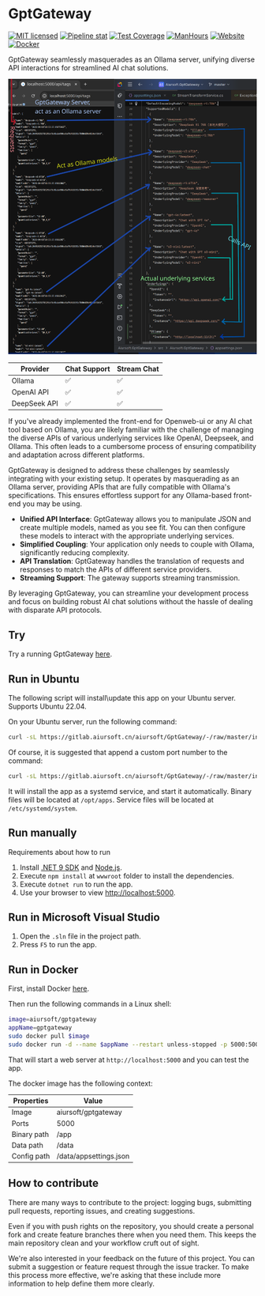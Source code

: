 # GptGateway

[![MIT licensed](https://img.shields.io/badge/license-MIT-blue.svg)](https://gitlab.aiursoft.cn/aiursoft/GptGateway/-/blob/master/LICENSE)
[![Pipeline stat](https://gitlab.aiursoft.cn/aiursoft/GptGateway/badges/master/pipeline.svg)](https://gitlab.aiursoft.cn/aiursoft/GptGateway/-/pipelines)
[![Test Coverage](https://gitlab.aiursoft.cn/aiursoft/GptGateway/badges/master/coverage.svg)](https://gitlab.aiursoft.cn/aiursoft/GptGateway/-/pipelines)
[![ManHours](https://manhours.aiursoft.cn/r/gitlab.aiursoft.cn/aiursoft/GptGateway.svg)](https://gitlab.aiursoft.cn/aiursoft/GptGateway/-/commits/master?ref_type=heads)
[![Website](https://img.shields.io/website?url=https%3A%2F%2Fopenweb.aiursoft.cn%2F)](https://openweb.aiursoft.cn/)
[![Docker](https://img.shields.io/docker/pulls/aiursoft/gptgateway.svg)](https://hub.docker.com/r/aiursoft/gptgateway)

GptGateway seamlessly masquerades as an Ollama server, unifying diverse API interactions for streamlined AI chat solutions.

![overview](./screenshot.png)

| Provider     | Chat Support | Stream Chat  |
|--------------|--------------|--------------|
| Ollama       | ✅            | ✅            |
| OpenAI API   | ✅            | ✅            |
| DeepSeek API | ✅            | ✅            |

If you've already implemented the front-end for Openweb-ui or any AI chat tool based on Ollama, you are likely familiar with the challenge of managing the diverse APIs of various underlying services like OpenAI, Deepseek, and Ollama. This often leads to a cumbersome process of ensuring compatibility and adaptation across different platforms.

GptGateway is designed to address these challenges by seamlessly integrating with your existing setup. It operates by masquerading as an Ollama server, providing APIs that are fully compatible with Ollama's specifications. This ensures effortless support for any Ollama-based front-end you may be using.

- **Unified API Interface**: GptGateway allows you to manipulate JSON and create multiple models, named as you see fit. You can then configure these models to interact with the appropriate underlying services.
- **Simplified Coupling**: Your application only needs to couple with Ollama, significantly reducing complexity.
- **API Translation**: GptGateway handles the translation of requests and responses to match the APIs of different service providers.
- **Streaming Support**: The gateway supports streaming transmission.

By leveraging GptGateway, you can streamline your development process and focus on building robust AI chat solutions without the hassle of dealing with disparate API protocols.

## Try

Try a running GptGateway [here](https://openweb.aiursoft.cn/).

## Run in Ubuntu

The following script will install\update this app on your Ubuntu server. Supports Ubuntu 22.04.

On your Ubuntu server, run the following command:

```bash
curl -sL https://gitlab.aiursoft.cn/aiursoft/GptGateway/-/raw/master/install.sh | sudo bash
```

Of course, it is suggested that append a custom port number to the command:

```bash
curl -sL https://gitlab.aiursoft.cn/aiursoft/GptGateway/-/raw/master/install.sh | sudo bash -s 8080
```

It will install the app as a systemd service, and start it automatically. Binary files will be located at `/opt/apps`. Service files will be located at `/etc/systemd/system`.

## Run manually

Requirements about how to run

1. Install [.NET 9 SDK](http://dot.net/) and [Node.js](https://nodejs.org/).
2. Execute `npm install` at `wwwroot` folder to install the dependencies.
3. Execute `dotnet run` to run the app.
4. Use your browser to view [http://localhost:5000](http://localhost:5000).

## Run in Microsoft Visual Studio

1. Open the `.sln` file in the project path.
2. Press `F5` to run the app.

## Run in Docker

First, install Docker [here](https://docs.docker.com/get-docker/).

Then run the following commands in a Linux shell:

```bash
image=aiursoft/gptgateway
appName=gptgateway
sudo docker pull $image
sudo docker run -d --name $appName --restart unless-stopped -p 5000:5000 -v /var/www/$appName:/data $image
```

That will start a web server at `http://localhost:5000` and you can test the app.

The docker image has the following context:

| Properties  | Value                               |
|-------------|-------------------------------------|
| Image       | aiursoft/gptgateway |
| Ports       | 5000                                |
| Binary path | /app                                |
| Data path   | /data                               |
| Config path | /data/appsettings.json              |

## How to contribute

There are many ways to contribute to the project: logging bugs, submitting pull requests, reporting issues, and creating suggestions.

Even if you with push rights on the repository, you should create a personal fork and create feature branches there when you need them. This keeps the main repository clean and your workflow cruft out of sight.

We're also interested in your feedback on the future of this project. You can submit a suggestion or feature request through the issue tracker. To make this process more effective, we're asking that these include more information to help define them more clearly.
